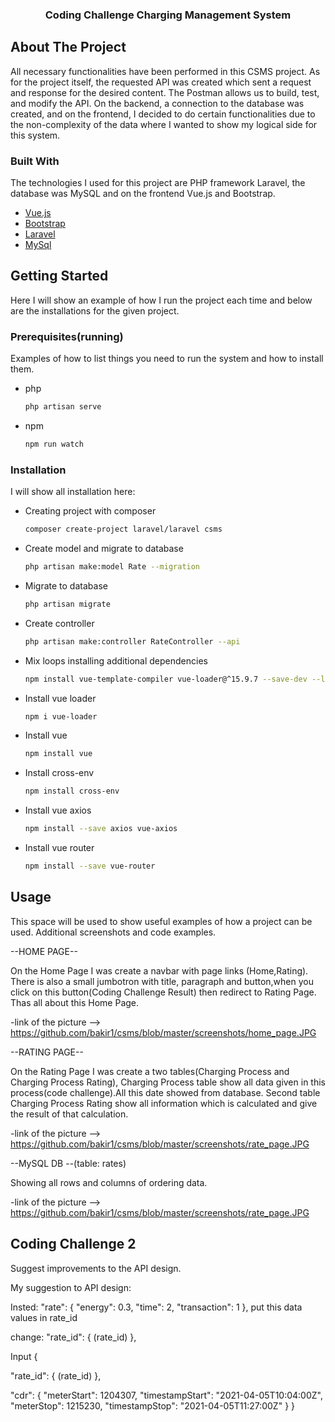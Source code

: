 <p align="center">
  <h3 align="center">Coding Challenge Charging Management System</h3>
</p>

<!-- ABOUT THE PROJECT -->
## About The Project
All necessary functionalities have been performed in this CSMS project. As for the project itself, the requested API was created which sent a request and response for the desired content. The Postman allows us to build, test, and modify the API. On the backend, a connection to the database was created, and on the frontend, I decided to do certain functionalities due to the non-complexity of the data where I wanted to show my logical side for this system.


### Built With

The technologies I used for this project are PHP framework Laravel, the database was MySQL and on the frontend Vue.js and Bootstrap.

* [Vue.js](https://vuejs.org/)
* [Bootstrap](https://getbootstrap.com)
* [Laravel](https://laravel.com)
* [MySql](https://www.mysql.com/)


## Getting Started
Here I will show an example of how I run the project each time and below are the installations for the given project.
### Prerequisites(running)
Examples of how to list things you need to run the system and how to install them.
* php
  ```sh
  php artisan serve
  ```
* npm
  ```sh
  npm run watch
  ```
### Installation
I will show all installation here:

- Creating project with composer
   ```sh
   composer create-project laravel/laravel csms
   ```
- Create model and migrate to database
   ```sh
   php artisan make:model Rate --migration 
   ```
- Migrate to database
   ```sh
   php artisan migrate 
   ```
- Create controller
   ```sh
   php artisan make:controller RateController --api 
   ```
- Mix loops installing additional dependencies
   ```sh
   npm install vue-template-compiler vue-loader@^15.9.7 --save-dev --legacy-peer-deps
   ```
- Install vue loader
   ```sh
   npm i vue-loader 
   ``` 
- Install vue
   ```sh
   npm install vue 
   ```   
- Install cross-env
   ```sh
   npm install cross-env 
   ```
- Install vue axios
   ```sh
   npm install --save axios vue-axios
   ```   
- Install vue router
   ```sh
   npm install --save vue-router  
   ```

<!-- USAGE EXAMPLES -->
## Usage
This space will be used to show useful examples of how a project can be used. Additional screenshots and code examples.

--HOME PAGE--

On the Home Page I was create a navbar with page links (Home,Rating). There is also a small jumbotron with title, paragraph and button,when you click on this button(Coding Challenge Result) then redirect to Rating Page. Thas all about this Home Page.

-link of the picture --> https://github.com/bakir1/csms/blob/master/screenshots/home_page.JPG 
 
 --RATING PAGE--

On the Rating Page I was create a two tables(Charging Process and Charging Process Rating), Charging Process table show all data given in this process(code challenge).All this date showed from database. Second table Charging Process Rating show all information which is calculated and give the result of that calculation.

-link of the picture --> https://github.com/bakir1/csms/blob/master/screenshots/rate_page.JPG
 
 --MySQL DB --(table: rates)

Showing all rows and columns of ordering data.

 -link of the picture --> https://github.com/bakir1/csms/blob/master/screenshots/rate_page.JPG
 
 
## Coding Challenge 2
Suggest improvements to the API design.

My suggestion to API design:

Insted: "rate": { "energy": 0.3, "time": 2, "transaction": 1 }, put this data values in rate_id

change: "rate_id": { (rate_id) },

Input
{
 
 "rate_id": { (rate_id) },
 
 "cdr": { "meterStart": 1204307, "timestampStart": "2021-04-05T10:04:00Z", "meterStop": 1215230, "timestampStop":
"2021-04-05T11:27:00Z" }
}